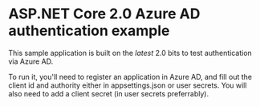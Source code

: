 # ASP.NET Core 2.0 Azure AD authentication example

This sample application is built on the *latest* 2.0 bits to test authentication via Azure AD.

To run it, you'll need to register an application in Azure AD, and fill out the client id and authority either in
appsettings.json or user secrets. You will also need to add a client secret (in user secrets preferrably).
